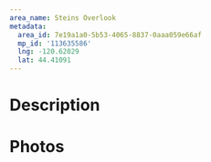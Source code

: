 ```yaml
---
area_name: Steins Overlook
metadata:
  area_id: 7e19a1a0-5b53-4065-8837-0aaa059e66af
  mp_id: '113635586'
  lng: -120.62029
  lat: 44.41091
---
```

# Description

# Photos

